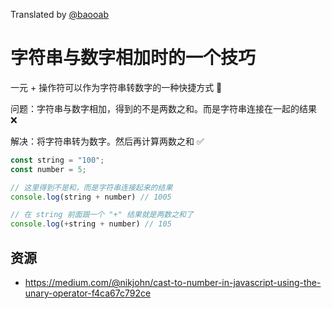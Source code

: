 Translated by [@baooab](https://github.com/baooab)

# 字符串与数字相加时的一个技巧

一元 + 操作符可以作为字符串转数字的一种快捷方式 🤩

问题：字符串与数字相加，得到的不是两数之和。而是字符串连接在一起的结果 ❌

解决：将字符串转为数字。然后再计算两数之和 ✅

```javascript
const string = "100";
const number = 5;

// 这里得到不是和，而是字符串连接起来的结果
console.log(string + number) // 1005

// 在 string 前面跟一个 "+" 结果就是两数之和了
console.log(+string + number) // 105
```

## 资源

- https://medium.com/@nikjohn/cast-to-number-in-javascript-using-the-unary-operator-f4ca67c792ce
